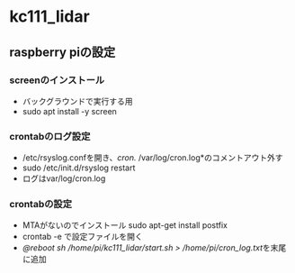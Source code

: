 # kc111_lidar
## raspberry piの設定
### screenのインストール
- バックグラウンドで実行する用
- sudo apt install -y screen
### crontabのログ設定
- /etc/rsyslog.confを開き、*cron.*              /var/log/cron.log*のコメントアウト外す
- sudo /etc/init.d/rsyslog restart
- ログはvar/log/cron.log
### crontabの設定
- MTAがないのでインストール sudo apt-get install postfix
- crontab -e で設定ファイルを開く
- *@reboot sh /home/pi/kc111_lidar/start.sh > /home/pi/cron_log.txt*を末尾に追加
 
 
 
 
 
